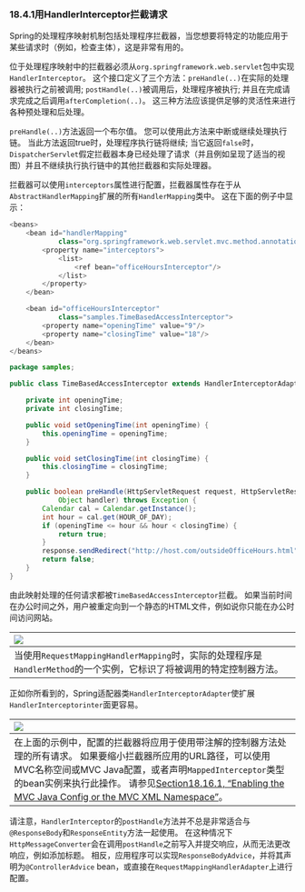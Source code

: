 ### 18.4.1用HandlerInterceptor拦截请求

Spring的处理程序映射机制包括处理程序拦截器，当您想要将特定的功能应用于某些请求时（例如，检查主体），这是非常有用的。

位于处理程序映射中的拦截器必须从`org.springframework.web.servlet`包中实现`HandlerInterceptor`。 这个接口定义了三个方法：`preHandle(..)`在实际的处理器被执行之前被调用; `postHandle(..)`被调用后，处理程序被执行; 并且在完成请求完成之后调用`afterCompletion(..)`。 这三种方法应该提供足够的灵活性来进行各种预处理和后处理。

`preHandle(..)`方法返回一个布尔值。 您可以使用此方法来中断或继续处理执行链。 当此方法返回true时，处理程序执行链将继续; 当它返回`false`时，`DispatcherServlet`假定拦截器本身已经处理了请求（并且例如呈现了适当的视图）并且不继续执行执行链中的其他拦截器和实际处理器。

拦截器可以使用`interceptors`属性进行配置，拦截器属性存在于从`AbstractHandlerMapping`扩展的所有`HandlerMapping`类中。 这在下面的例子中显示：

```java
<beans>
    <bean id="handlerMapping"
            class="org.springframework.web.servlet.mvc.method.annotation.RequestMappingHandlerMapping">
        <property name="interceptors">
            <list>
                <ref bean="officeHoursInterceptor"/>
            </list>
        </property>
    </bean>

    <bean id="officeHoursInterceptor"
            class="samples.TimeBasedAccessInterceptor">
        <property name="openingTime" value="9"/>
        <property name="closingTime" value="18"/>
    </bean>
</beans>
```

```java
package samples;

public class TimeBasedAccessInterceptor extends HandlerInterceptorAdapter {

    private int openingTime;
    private int closingTime;

    public void setOpeningTime(int openingTime) {
        this.openingTime = openingTime;
    }

    public void setClosingTime(int closingTime) {
        this.closingTime = closingTime;
    }

    public boolean preHandle(HttpServletRequest request, HttpServletResponse response,
            Object handler) throws Exception {
        Calendar cal = Calendar.getInstance();
        int hour = cal.get(HOUR_OF_DAY);
        if (openingTime <= hour && hour < closingTime) {
            return true;
        }
        response.sendRedirect("http://host.com/outsideOfficeHours.html");
        return false;
    }
}
```

由此映射处理的任何请求都被`TimeBasedAccessInterceptor`拦截。 如果当前时间在办公时间之外，用户被重定向到一个静态的HTML文件，例如说你只能在办公时间访问网站。

| ![](https://docs.spring.io/spring/docs/5.0.0.M5/spring-framework-reference/html/images/note.png) |
| :--- |
| 当使用`RequestMappingHandlerMapping`时，实际的处理程序是`HandlerMethod`的一个实例，它标识了将被调用的特定控制器方法。 |

正如你所看到的，Spring适配器类`HandlerInterceptorAdapter`使扩展`HandlerInterceptorinter`面更容易。

| ![](https://docs.spring.io/spring/docs/5.0.0.M5/spring-framework-reference/html/images/tip.png) |
| :--- |
| 在上面的示例中，配置的拦截器将应用于使用带注解的控制器方法处理的所有请求。 如果要缩小拦截器所应用的URL路径，可以使用MVC名称空间或MVC Java配置，或者声明`MappedInterceptor`类型的bean实例来执行此操作。 请参见[Section18.16.1, “Enabling the MVC Java Config or the MVC XML Namespace”](https://docs.spring.io/spring/docs/5.0.0.M5/spring-framework-reference/html/mvc.html#mvc-config-enable)。 |

请注意，`HandlerInterceptor`的`postHandle`方法并不总是非常适合与`@ResponseBody`和`ResponseEntity`方法一起使用。 在这种情况下`HttpMessageConverter`会在调用`postHandle`之前写入并提交响应，从而无法更改响应，例如添加标题。 相反，应用程序可以实现`ResponseBodyAdvice`，并将其声明为`@ControllerAdvice` bean，或直接在`RequestMappingHandlerAdapter`上进行配置。

##  




